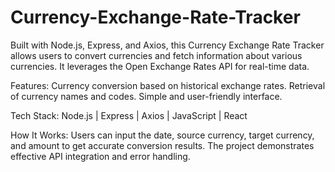 # Currency-Exchange-Rate-Tracker

Built with Node.js, Express, and Axios, this Currency Exchange Rate Tracker allows users to convert currencies and fetch information about various currencies. It leverages the Open Exchange Rates API for real-time data.

Features:
Currency conversion based on historical exchange rates.
Retrieval of currency names and codes.
Simple and user-friendly interface.

Tech Stack:
Node.js | Express | Axios | JavaScript | React

How It Works:
Users can input the date, source currency, target currency, and amount to get accurate conversion results. The project demonstrates effective API integration and error handling.
